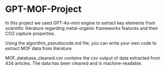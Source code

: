 # GPT-MOF-Project
In this project we used GPT-4o-mini engine to extract key elements from scientific literature regarding metal-organic frameworks features and their CO2 capture properties.

Using the algorithm_pseudocode.md file, you can write your own code to extract MOF data from literature.

MOF_database_cleaned.csv contains the csv output of data extracted from 434 articles. The data has been cleaned and is machine-readable.

